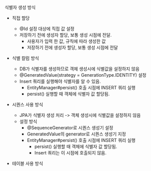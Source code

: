 식별자 생성 방식

* 직접 할당
  * @Id 설정 대상에 직접 값 설정
  * 저장하기 전에 생성자 할당, 보통 생성 시점에 전달.
    * 사용자가 입력 한 값, 규칙에 따라 생성한 값
    * 저장하기 전에 생성자 할당, 보통 생성 시점에 전달
* 식별 칼럼 방식
  * DB가 식별자를 생성하므로 객체 생성시에 식별값을 설정하지 않음
  * @GeneratedValue(strategy = GenerationType.IDENTITY) 설정
  * Insert 쿼리를 실행해야 식별자를 알 수 있음.
    * EntityManager#persist() 호출 시점에 INSERT 쿼리 실행
    * persist() 실행할 때 객체에 식별자 값 할당됨.


* 시퀀스 사용 방식
  * JPA가 식별자 생성 처리 -> 객체 생성시에 식별값을 설정하지 않음
  * 설정 방식
    * @SequenceGenerator로 시퀀스 생성기 설정
    * GeneratedValue의 generator로 시퀀스 생성기 지정
    * EntityManager#persist() 호출 시점에 INSERT 쿼리 실행
      * persist() 실행할 때 객체에 식별자 값 할당됨.
      * Insert 쿼리는 이 시점에 호출되지 않음.


* 테이블 사용 방식